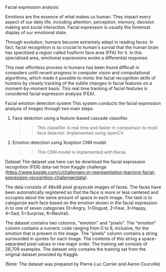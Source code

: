 
Facial expression analysis 

Emotions are the essence of what makes us human. They impact every aspect of our daily life, including attention, perception, memory, decision making and social interaction. Facial expression is usually the foremost display of our emotional state. 

Through evolution, humans become extremely adept in reading faces. In fact, facial recognition is so crucial to human's survial that the human brain has specilized a region called fusiform face area (FFA) for it. In this specialized area, emotional expressions evoke a differential response. 

This near effortless process in humans has been found difficult in computers untill recent progress in computer vision and computational algorithms, which made it possible to mimic the facial recognition skills of humans by closely tracking of the subtle changes in facial features on a moment-by-moment basis. This real time tracking of facial features is considered facial expression analysis (FEA).  


Facial emotion detection system 
This system conducts the facial expression analysis of images through two main steps: 
1. Face detection using a feature-based cascade classifier. 
   >> This classifier is real time and faster in comparison to most face detector. 
   >> Implemented using openCV

2. Emotion detection using Xception CNN model
    >> This CNN model is implemented with Keras


Dataset 
The dataset use here can be download the facial expression recognition (FER) data-set from Kaggle challenge (https://www.kaggle.com/c/challenges-in-representation-learning-facial-expression-recognition-challenge/data). 

The data consists of 48x48 pixel grayscale images of faces. The faces have been automatically registered so that the face is more or less centered and occupies about the same amount of space in each image. The task is to categorize each face based on the emotion shown in the facial expression in to one of seven categories (0=Angry, 1=Disgust, 2=Fear, 3=Happy, 4=Sad, 5=Surprise, 6=Neutral).

The dataset contains two columns, "emotion" and "pixels". The "emotion" column contains a numeric code ranging from 0 to 6, inclusive, for the emotion that is present in the image. The "pixels" column contains a string surrounded in quotes for each image. The contents of this string a space-separated pixel values in row major order. The training set consists of 28,709 examples. The dataset only contains the training set from the original dataset provided by Kaggle. 

(Note: The dataset was prepared by Pierre-Luc Carrier and Aaron Courville)

